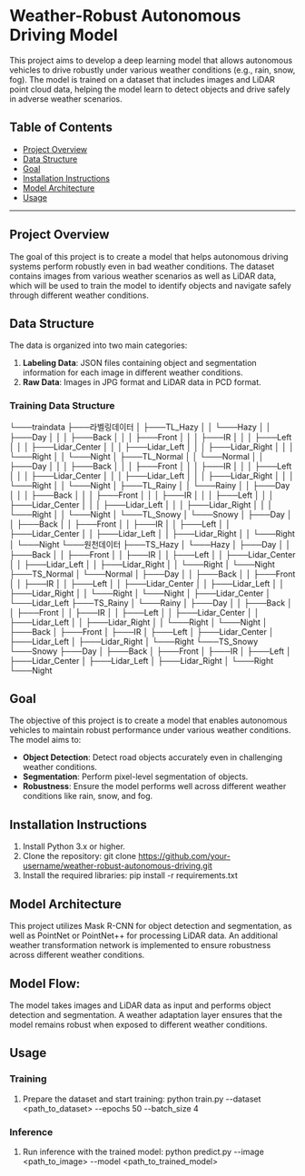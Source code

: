 # Weather-Robust Autonomous Driving Model

This project aims to develop a deep learning model that allows autonomous vehicles to drive robustly under various weather conditions (e.g., rain, snow, fog). The model is trained on a dataset that includes images and LiDAR point cloud data, helping the model learn to detect objects and drive safely in adverse weather scenarios.

## Table of Contents
- [Project Overview](#project-overview)
- [Data Structure](#data-structure)
- [Goal](#goal)
- [Installation Instructions](#installation-instructions)
- [Model Architecture](#model-architecture)
- [Usage](#usage)

---

## Project Overview

The goal of this project is to create a model that helps autonomous driving systems perform robustly even in bad weather conditions. The dataset contains images from various weather scenarios as well as LiDAR data, which will be used to train the model to identify objects and navigate safely through different weather conditions.

## Data Structure

The data is organized into two main categories:
1. **Labeling Data**: JSON files containing object and segmentation information for each image in different weather conditions.
2. **Raw Data**: Images in JPG format and LiDAR data in PCD format.

### Training Data Structure

└───traindata
    ├───라벨링데이터
    │   ├───TL_Hazy
    │   │   └───Hazy
    │   │       ├───Day
    │   │       │   ├───Back
    │   │       │   ├───Front
    │   │       │   ├───IR
    │   │       │   ├───Left
    │   │       │   ├───Lidar_Center
    │   │       │   ├───Lidar_Left
    │   │       │   ├───Lidar_Right
    │   │       │   └───Right
    │   │       └───Night
    │   ├───TL_Normal
    │   │   └───Normal
    │   │       ├───Day
    │   │       │   ├───Back
    │   │       │   ├───Front
    │   │       │   ├───IR
    │   │       │   ├───Left
    │   │       │   ├───Lidar_Center
    │   │       │   ├───Lidar_Left
    │   │       │   ├───Lidar_Right
    │   │       │   └───Right
    │   │       └───Night
    │   ├───TL_Rainy
    │   │   └───Rainy
    │   │       ├───Day
    │   │       │   ├───Back
    │   │       │   ├───Front
    │   │       │   ├───IR
    │   │       │   ├───Left
    │   │       │   ├───Lidar_Center
    │   │       │   ├───Lidar_Left
    │   │       │   ├───Lidar_Right
    │   │       │   └───Right
    │   │       └───Night
    │   └───TL_Snowy
    │       └───Snowy
    │           ├───Day
    │           │   ├───Back
    │           │   ├───Front
    │           │   ├───IR
    │           │   ├───Left
    │           │   ├───Lidar_Center
    │           │   ├───Lidar_Left
    │           │   ├───Lidar_Right
    │           │   └───Right
    │           └───Night
    └───원천데이터
        ├───TS_Hazy
        │   └───Hazy
        │       ├───Day
        │       │   ├───Back
        │       │   ├───Front
        │       │   ├───IR
        │       │   ├───Left
        │       │   ├───Lidar_Center
        │       │   ├───Lidar_Left
        │       │   ├───Lidar_Right
        │       │   └───Right
        │       └───Night
        ├───TS_Normal
        │   └───Normal
        │       ├───Day
        │       │   ├───Back
        │       │   ├───Front
        │       │   ├───IR
        │       │   ├───Left
        │       │   ├───Lidar_Center
        │       │   ├───Lidar_Left
        │       │   ├───Lidar_Right
        │       │   └───Right
        │       └───Night
        │           ├───Lidar_Center
        │           └───Lidar_Left
        ├───TS_Rainy
        │   └───Rainy
        │       ├───Day
        │       │   ├───Back
        │       │   ├───Front
        │       │   ├───IR
        │       │   ├───Left
        │       │   ├───Lidar_Center
        │       │   ├───Lidar_Left
        │       │   ├───Lidar_Right
        │       │   └───Right
        │       └───Night
        │           ├───Back
        │           ├───Front
        │           ├───IR
        │           ├───Left
        │           ├───Lidar_Center
        │           ├───Lidar_Left
        │           ├───Lidar_Right
        │           └───Right
        └───TS_Snowy
            └───Snowy
                ├───Day
                │   ├───Back
                │   ├───Front
                │   ├───IR
                │   ├───Left
                │   ├───Lidar_Center
                │   ├───Lidar_Left
                │   ├───Lidar_Right
                │   └───Right
                └───Night


## Goal

The objective of this project is to create a model that enables autonomous vehicles to maintain robust performance under various weather conditions. The model aims to:
- **Object Detection**: Detect road objects accurately even in challenging weather conditions.
- **Segmentation**: Perform pixel-level segmentation of objects.
- **Robustness**: Ensure the model performs well across different weather conditions like rain, snow, and fog.

## Installation Instructions

1. Install Python 3.x or higher.
2. Clone the repository:
   git clone https://github.com/your-username/weather-robust-autonomous-driving.git
3. Install the required libraries:
   pip install -r requirements.txt

## Model Architecture

This project utilizes Mask R-CNN for object detection and segmentation, as well as PointNet or PointNet++ for processing LiDAR data. An additional weather transformation network is implemented to ensure robustness across different weather conditions.

## Model Flow:

The model takes images and LiDAR data as input and performs object detection and segmentation.
A weather adaptation layer ensures that the model remains robust when exposed to different weather conditions.

## Usage
### Training

1. Prepare the dataset and start training:
   python train.py --dataset <path_to_dataset> --epochs 50 --batch_size 4
### Inference

1. Run inference with the trained model:
   python predict.py --image <path_to_image> --model <path_to_trained_model>
